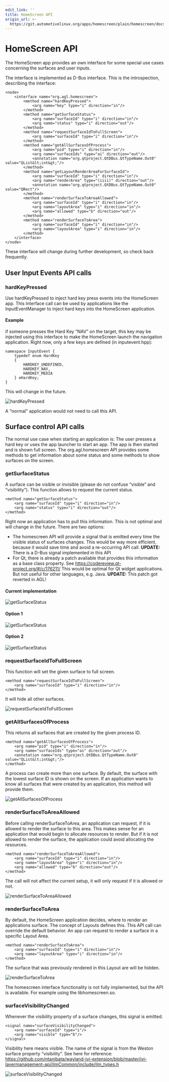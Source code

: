 ```yaml
---
edit_link: ''
title: HomeScreen API
origin_url: >-
  https://git.automotivelinux.org/apps/homescreen/plain/homescreen/docs/homescreen_api.md?h=halibut
---
```


<!-- WARNING: This file is generated by fetch_docs.js using /home/boron/Documents/AGL/docs-webtemplate/site/_data/tocs/apis_services/halibut/homescreen-developer-guides-api-services-book.yml -->

# HomeScreen API
The HomeScreen app provides an own interface for some special use cases concerning the surfaces and user inputs.

The interface is implemented as D-Bus interface.
This is the introspection, describing the interface:

```
<node>
	<interface name="org.agl.homescreen">
		<method name="hardKeyPressed">
			<arg name="key" type="i" direction="in"/>
		</method>
		<method name="getSurfaceStatus">
			<arg name="surfaceId" type="i" direction="in"/>
			<arg name="status" type="i" direction="out"/>
		</method>
		<method name="requestSurfaceIdToFullScreen">
			<arg name="surfaceId" type="i" direction="in"/>
		</method>
		<method name="getAllSurfacesOfProcess">
			<arg name="pid" type="i" direction="in"/>
			<arg name="surfaceIds" type="ai" direction="out"/>
			<annotation name="org.qtproject.QtDBus.QtTypeName.Out0" value="QList&lt;int&gt;"/>
		</method>
		<method name="getLayoutRenderAreaForSurfaceId">
			<arg name="surfaceId" type="i" direction="in"/>
			<arg name="renderArea" type="(iiii)" direction="out"/>
			<annotation name="org.qtproject.QtDBus.QtTypeName.Out0" value="QRect"/>
		</method>
		<method name="renderSurfaceToAreaAllowed">
			<arg name="surfaceId" type="i" direction="in"/>
			<arg name="layoutArea" type="i" direction="in"/>
			<arg name="allowed" type="b" direction="out"/>
		</method>
		<method name="renderSurfaceToArea">
			<arg name="surfaceId" type="i" direction="in"/>
			<arg name="layoutArea" type="i" direction="in"/>
		</method>
	</interface>
</node>
```

These interface will change during further development, so check back frequently.

## User Input Events API calls

### hardKeyPressed

Use hardKeyPressed to inject hard key press events into the HomeScreen app.
This Interface call can be used by applications like the InputEventManager to inject hard keys into the HomeScreen application.

#### Example

if someone presses the Hard Key “NAV” on the target, this key may be injected using this interface to make the HomeScreen launch the navigation application.
Right now, only a few keys are defined (in inputevent.hpp):

```
namespace InputEvent {
    typedef enum HardKey
    {
        HARDKEY_UNDEFINED,
        HARDKEY_NAV,
        HARDKEY_MEDIA
    } eHardKey;
}
```

This will change in the future.
 
![hardKeyPressed](pictures/api_hardKeyPressed.png)
 
A “normal” application would not need to call this API.

## Surface control API calls

The normal use case when starting an application is:
The user presses a hard key or uses the app launcher to start an app. The app is then started and is shown full screen.
The org.agl.homescreen API provides some methods to get information about some status and some methods to show surfaces on the screen.

### getSurfaceStatus

A surface can be visible or invisible (please do not confuse “visible” and “visibility”). This function allows to request the current status.

```
<method name="getSurfaceStatus">
	<arg name="surfaceId" type="i" direction="in"/>
	<arg name="status" type="i" direction="out"/>
</method>
```

Right now an application has to pull this information.
This is not optimal and will change in the future. There are two options:

 - The homescreen API will provide a signal that is emitted every time the visible status of surfaces changes. This would be way more efficient, because it would save time and avoid a re-occurring API call. __UPDATE:__ There is a D-Bus signal implemented in this API
 - For Qt, there is already a patch available that provides this information as a base class property. See https://codereview.qt-project.org/#/c/176211/ This would be optimal for Qt widget applications. But not useful for other languages, e.g. Java. __UPDATE:__ This patch got reverted in AGL!

#### Current implementation
 
![getSurfaceStatus](pictures/api_getSurfaceStatus_1.png)
 
#### Option 1

![getSurfaceStatus](pictures/api_getSurfaceStatus_2.png)

#### Option 2

![getSurfaceStatus](pictures/api_getSurfaceStatus_3.png)

### requestSurfaceIdToFullScreen

This function will set the given surface to full screen.

```
<method name="requestSurfaceIdToFullScreen">
	<arg name="surfaceId" type="i" direction="in"/>
</method>
```

It will hide all other surfaces.

![requestSurfaceIdToFullScreen](pictures/api_requestSurfaceIdToFullScreen.png)
 
### getAllSurfacesOfProcess

This returns all surfaces that are created by the given process ID.

```
<method name="getAllSurfacesOfProcess">
	<arg name="pid" type="i" direction="in"/>
	<arg name="surfaceIds" type="ai" direction="out"/>
	<annotation name="org.qtproject.QtDBus.QtTypeName.Out0" value="QList&lt;int&gt;"/>
</method>
```

A process can create more than one surface. By default, the surface with the lowest surface ID is shown on the screen. If an application wants to know all surfaces that were created by an application, this method will provide them.

![getAllSurfacesOfProcess](pictures/api_getAllSurfacesOfProcess.png)

### renderSurfaceToAreaAllowed

Before calling renderSurfaceToArea, an application can request, if it is allowed to render the surface to this area. This makes sense for an application that would begin to allocate resources to render. But if it is not allowed to render the surface, the application could avoid allocating the resources.

```
<method name="renderSurfaceToAreaAllowed">
	<arg name="surfaceId" type="i" direction="in"/>
	<arg name="layoutArea" type="i" direction="in"/>
	<arg name="allowed" type="b" direction="out"/>
</method>
```

The call will not affect the current setup, it will only request if it is allowed or not.

![renderSurfaceToAreaAllowed](pictures/api_renderSurfaceToAreaAllowed.png)

### renderSurfaceToArea

By default, the HomeScreen application decides, where to render an applications surface. The concept of Layouts defines this. This API call can override the default behavior. An app can request to render a surface in a specific Layout Area.

```
<method name="renderSurfaceToArea">
	<arg name="surfaceId" type="i" direction="in"/>
	<arg name="layoutArea" type="i" direction="in"/>
</method>
```

The surface that was previously rendered in this Layout are will be hidden.

![renderSurfaceToArea](pictures/api_renderSurfaceToArea.png)

The homescreen interface functionality is not fully implemented, but the API is available. For example using the libhomescreen.so.

### surfaceVisibilityChanged

Whenever the visibility property of a surface changes, this signal is emitted.

```
<signal name="surfaceVisibilityChanged">
	<arg name="surfaceId" type="i"/>
	<arg name="visible" type="b"/>
</signal>
```

Visibility here means visible. The name of the signal is from the Weston surface property “visibility”.
See here for reference: https://github.com/ntanibata/wayland-ivi-extension/blob/master/ivi-layermanagement-api/ilmCommon/include/ilm_types.h
 
![surfaceVisibilityChanged](pictures/api_surfaceVisibilityChanged.png)
